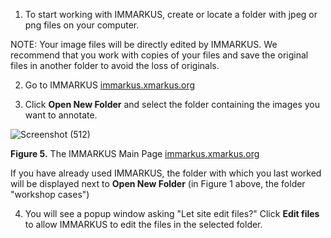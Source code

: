 1. To start working with IMMARKUS, create or locate a folder with jpeg or png files on your computer. 

NOTE: Your image files will be directly edited by IMMARKUS. We recommend that you work with copies of your files and save the original files in another folder to avoid the loss of originals. 

2. Go to IMMARKUS [immarkus.xmarkus.org](https://immarkus.xmarkus.org/)

3. Click **Open New Folder** and select the folder containing the images you want to annotate.  
 
![Screenshot (512)](https://github.com/rsimon/immarkus/assets/128056738/39002f29-5f2b-452f-a44c-e0d061e501a7)


**Figure 5.** The IMMARKUS Main Page [immarkus.xmarkus.org](https://immarkus.xmarkus.org/)

 If you have already used IMMARKUS, the folder with which you last worked will be displayed next to **Open New Folder** (in Figure 1 above, the folder "workshop cases") 

4. You will see a popup window asking "Let site edit files?" Click **Edit files** to allow IMMARKUS to edit the files in the selected folder. 
